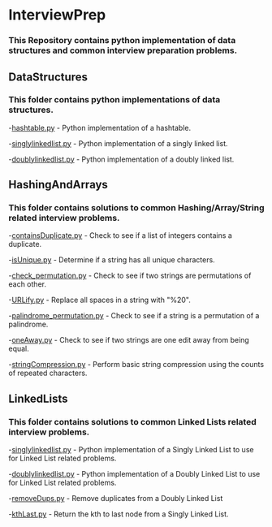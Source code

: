 # InterviewPrep

### This Repository contains python implementation of data structures and common interview preparation problems.

## DataStructures
  ### This folder contains python implementations of data structures.
  -[hashtable.py](https://github.com/ShyamalShah3/InterviewPrep/blob/main/DataStructures/hashtable.py) - Python implementation of a hashtable.
  
  -[singlylinkedlist.py](https://github.com/ShyamalShah3/InterviewPrep/blob/main/DataStructures/singlylinkedlist.py) - Python implementation of a singly linked list.
  
  -[doublylinkedlist.py](https://github.com/ShyamalShah3/InterviewPrep/blob/main/DataStructures/doublylinkedlist.py) - Python implementation of a doubly linked list.

## HashingAndArrays
  ### This folder contains solutions to common Hashing/Array/String related interview problems.
  -[containsDuplicate.py](https://github.com/ShyamalShah3/InterviewPrep/blob/main/HashingAndArrays/containsduplicate.py) - Check to see if a list of integers contains a duplicate.
  
  -[isUnique.py](https://github.com/ShyamalShah3/InterviewPrep/blob/main/HashingAndArrays/isUnique.py) - Determine if a string has all unique characters.
  
  -[check_permutation.py](https://github.com/ShyamalShah3/InterviewPrep/blob/main/HashingAndArrays/check_permutation.py) - Check to see if two strings are permutations of each other.
  
  -[URLify.py](https://github.com/ShyamalShah3/InterviewPrep/blob/main/HashingAndArrays/URLify.py) - Replace all spaces in a string with "%20".
  
  -[palindrome_permutation.py](https://github.com/ShyamalShah3/InterviewPrep/blob/main/HashingAndArrays/palindrome_permuation.py) - Check to see if a string is a permutation of a palindrome.
  
  -[oneAway.py](https://github.com/ShyamalShah3/InterviewPrep/blob/main/HashingAndArrays/oneAway.py) - Check to see if two strings are one edit away from being equal.
  
  -[stringCompression.py](https://github.com/ShyamalShah3/InterviewPrep/blob/main/HashingAndArrays/stringCompression.py) - Perform basic string compression using the counts of repeated characters.


## LinkedLists
  ### This folder contains solutions to common Linked Lists related interview problems.
  
  -[singlylinkedlist.py](https://github.com/ShyamalShah3/InterviewPrep/blob/main/LinkedLists/singlylinkedlist.py) - Python implementation of a Singly Linked List to use for Linked List related problems.
  
  -[doublylinkedlist.py](https://github.com/ShyamalShah3/InterviewPrep/blob/main/LinkedLists/doublylinkedlist.py) - Python implementation of a Doubly Linked List to use for Linked List related problems.
  
  -[removeDups.py](https://github.com/ShyamalShah3/InterviewPrep/blob/main/LinkedLists/removeDups.py) - Remove duplicates from a Doubly Linked List
  
  -[kthLast.py](https://github.com/ShyamalShah3/InterviewPrep/blob/main/LinkedLists/kthLast.py) - Return the kth to last node from a Singly Linked List.
